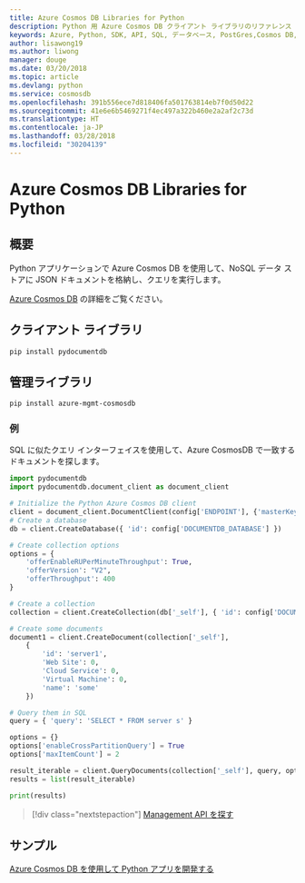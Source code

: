 ```yaml
---
title: Azure Cosmos DB Libraries for Python
description: Python 用 Azure Cosmos DB クライアント ライブラリのリファレンス ドキュメント
keywords: Azure, Python, SDK, API, SQL, データベース, PostGres,Cosmos DB, NoSQL
author: lisawong19
ms.author: liwong
manager: douge
ms.date: 03/20/2018
ms.topic: article
ms.devlang: python
ms.service: cosmosdb
ms.openlocfilehash: 391b556ece7d818406fa501763814eb7f0d50d22
ms.sourcegitcommit: 41e6e6b5469271f4ec497a322b460e2a2af2c73d
ms.translationtype: HT
ms.contentlocale: ja-JP
ms.lasthandoff: 03/28/2018
ms.locfileid: "30204139"
---
```

# <a name="azure-cosmos-db-libraries-for-python"></a>Azure Cosmos DB Libraries for Python

## <a name="overview"></a>概要

Python アプリケーションで Azure Cosmos DB を使用して、NoSQL データ ストアに JSON ドキュメントを格納し、クエリを実行します。

[Azure Cosmos DB](https://docs.microsoft.com/azure/cosmos-db/introduction) の詳細をご覧ください。

## <a name="client-library"></a>クライアント ライブラリ
 ```bash
pip install pydocumentdb
 ```

## <a name="management-library"></a>管理ライブラリ
```bash
pip install azure-mgmt-cosmosdb
```

### <a name="example"></a>例

SQL に似たクエリ インターフェイスを使用して、Azure CosmosDB で一致するドキュメントを探します。

```python
import pydocumentdb
import pydocumentdb.document_client as document_client

# Initialize the Python Azure Cosmos DB client
client = document_client.DocumentClient(config['ENDPOINT'], {'masterKey': config['MASTERKEY']})
# Create a database
db = client.CreateDatabase({ 'id': config['DOCUMENTDB_DATABASE'] })

# Create collection options
options = {
    'offerEnableRUPerMinuteThroughput': True,
    'offerVersion': "V2",
    'offerThroughput': 400
}

# Create a collection
collection = client.CreateCollection(db['_self'], { 'id': config['DOCUMENTDB_COLLECTION'] }, options)

# Create some documents
document1 = client.CreateDocument(collection['_self'],
    { 
        'id': 'server1',
        'Web Site': 0,
        'Cloud Service': 0,
        'Virtual Machine': 0,
        'name': 'some' 
    })

# Query them in SQL
query = { 'query': 'SELECT * FROM server s' }    

options = {} 
options['enableCrossPartitionQuery'] = True
options['maxItemCount'] = 2

result_iterable = client.QueryDocuments(collection['_self'], query, options)
results = list(result_iterable)

print(results)
```
> [!div class="nextstepaction"]
> [Management API を探す](/python/api/overview/azure/cosmosdb/management)

## <a name="samples"></a>サンプル

[Azure Cosmos DB を使用して Python アプリを開発する](https://azure.microsoft.com/resources/samples/azure-cosmos-db-documentdb-python-getting-started/)


